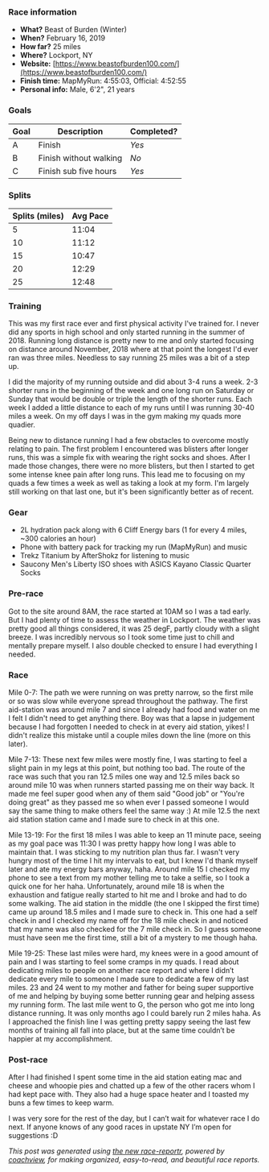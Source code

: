 ### Race information
* **What?** Beast of Burden (Winter)
* **When?** February 16, 2019
* **How far?** 25 miles
* **Where?** Lockport, NY
* **Website:** [https://www.beastofburden100.com/](https://www.beastofburden100.com/)
* **Finish time:** MapMyRun: 4:55:03, Official: 4:52:55
* **Personal info:** Male, 6'2", 21 years

### Goals
| Goal | Description | Completed? |
|------|-------------|------------|
| A | Finish | *Yes* |
| B | Finish without walking | *No* |
| C | Finish sub five hours | *Yes* |

### Splits
| Splits (miles) | Avg Pace |
|------|------|
| 5 | 11:04 |
| 10 | 11:12 |
| 15 | 10:47 |
| 20 | 12:29 |
| 25 | 12:48 |

### Training
This was my first race ever and first physical activity I've trained for. I never did any sports in high school and only started running in the summer of 2018. Running long distance is pretty new to me and only started focusing on distance around November, 2018 where at that point the longest I'd ever ran was three miles. Needless to say running 25 miles was a bit of a step up.

I did the majority of my running outside and did about 3-4 runs a week. 2-3 shorter runs in the beginning of the week and one long run on Saturday or Sunday that would be double or triple the length of the shorter runs. Each week I added a little distance to each of my runs until I was running 30-40 miles a week. On my off days I was in the gym making my quads more quadier.

Being new to distance running I had a few obstacles to overcome mostly relating to pain. The first problem I encountered was blisters after longer runs, this was a simple fix with wearing the right socks and shoes. After I made those changes, there were no more blisters, but then I started to get some intense knee pain after long runs. This lead me to focusing on my quads a few times a week as well as taking a look at my form. I'm largely still working on that last one, but it's been significantly better as of recent.

### Gear
* 2L hydration pack along with 6 Cliff Energy bars (1 for every 4 miles, ~300 calories an hour)
* Phone with battery pack for tracking my run (MapMyRun) and music
* Trekz Titanium by AfterShokz for listening to music
* Saucony Men's Liberty ISO shoes with ASICS Kayano Classic Quarter Socks

### Pre-race
Got to the site around 8AM, the race started at 10AM so I was a tad early. But I had plenty of time to assess the weather in Lockport. The weather was pretty good all things considered, it was 25 degF, partly cloudy with a slight breeze. I was incredibly nervous so I took some time just to chill and mentally prepare myself. I also double checked to ensure I had everything I needed. 

### Race
Mile 0-7: The path we were running on was pretty narrow, so the first mile or so was slow while everyone spread throughout the pathway. The first aid-station was around mile 7 and since I already had food and water on me I felt I didn't need to get anything there. Boy was that a lapse in judgement because I had forgotten I needed to check in at every aid station, yikes! I didn't realize this mistake until a couple miles down the line (more on this later).

Mile 7-13: These next few miles were mostly fine, I was starting to feel a slight pain in my legs at this point, but nothing too bad. The route of the race was such that you ran 12.5 miles one way and 12.5 miles back so around mile 10 was when runners started passing me on their way back. It made me feel super good when any of them said "Good job" or "You're doing great" as they passed me so when ever I passed someone I would say the same thing to make others feel the same way :) At mile 12.5 the next aid station station came and I made sure to check in at this one.

Mile 13-19: For the first 18 miles I was able to keep an 11 minute pace, seeing as my goal pace was 11:30 I was pretty happy how long I was able to maintain that. I was sticking to my nutrition plan thus far. I wasn't very hungry most of the time I hit my intervals to eat, but I knew I'd thank myself later and ate my energy bars anyway, haha. Around mile 15 I checked my phone to see a text from my mother telling me to take a selfie, so I took a quick one for her haha. Unfortunately, around mile 18 is when the exhaustion and fatigue really started to hit me and I broke and had to do some walking. The aid station in the middle (the one I skipped the first time) came up around 18.5 miles and I made sure to check in. This one had a self check in and I checked my name off for the 18 mile check in and noticed that my name was also checked for the 7 mile check in. So I guess someone must have seen me the first time, still a bit of a mystery to me though haha.

Mile 19-25: These last miles were hard, my knees were in a good amount of pain and I was starting to feel some cramps in my quads. I read about dedicating miles to people on another race report and where I didn’t dedicate every mile to someone I made sure to dedicate a few of my last miles. 23 and 24 went to my mother and father for being super supportive of me and helping by buying some better running gear and helping assess my running form. The last mile went to G, the person who got me into long distance running. It was only months ago I could barely run 2 miles haha. As I approached the finish line I was getting pretty sappy seeing the last few months of training all fall into place, but at the same time couldn’t be happier at my accomplishment.

### Post-race
After I had finished I spent some time in the aid station eating mac and cheese and whoopie pies and chatted up a few of the other racers whom I had kept pace with. They also had a huge space heater and I toasted my buns a few times to keep warm.

I was very sore for the rest of the day, but I can’t wait for whatever race I do next. If anyone knows of any good races in upstate NY I’m open for suggestions :D

*This post was generated using [the new race-reportr](https://coachview.github.io/race-reportr/), powered by [coachview](https://www.coachview.io), for making organized, easy-to-read, and beautiful race reports.*



